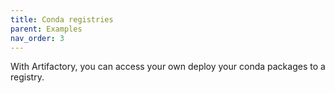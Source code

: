 ```yaml
---
title: Conda registries
parent: Examples
nav_order: 3
---
```


With Artifactory, you can access your own deploy your conda packages to a registry.

